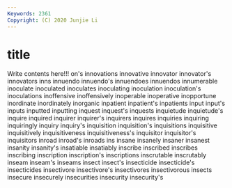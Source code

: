```yaml
---
Keywords: 2361
Copyright: (C) 2020 Junjie Li
---
```


# title

Write contents here!!!
on's 
innovations 
innovative 
innovator
innovator's 
innovators 
inns 
innuendo 
innuendo's 
innuendoes 
innuendos 
innumerable 
inoculate 
inoculated
inoculates 
inoculating 
inoculation 
inoculation's 
inoculations 
inoffensive 
inoffensively 
inoperable 
inoperative 
inopportune
inordinate 
inordinately 
inorganic 
inpatient 
inpatient's 
inpatients 
input 
input's 
inputs 
inputted
inputting 
inquest 
inquest's 
inquests 
inquietude 
inquietude's 
inquire 
inquired 
inquirer 
inquirer's
inquirers 
inquires 
inquiries 
inquiring 
inquiringly 
inquiry 
inquiry's 
inquisition 
inquisition's 
inquisitions
inquisitive 
inquisitively 
inquisitiveness 
inquisitiveness's 
inquisitor 
inquisitor's 
inquisitors 
inroad 
inroad's 
inroads
ins 
insane 
insanely 
insaner 
insanest 
insanity 
insanity's 
insatiable 
insatiably 
inscribe
inscribed 
inscribes 
inscribing 
inscription 
inscription's 
inscriptions 
inscrutable 
inscrutably 
inseam 
inseam's
inseams 
insect 
insect's 
insecticide 
insecticide's 
insecticides 
insectivore 
insectivore's 
insectivores 
insectivorous
insects 
insecure 
insecurely 
insecurities 
insecurity 
insecurity's 
